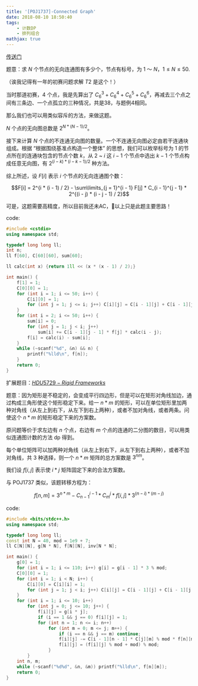 ```yaml
---
title: '[POJ1737]-Connected Graph'
date: 2018-08-10 18:50:40
tags: 
    - 计数DP
    - 排列组合
mathjax: true
---
```


[传送门](https://vjudge.net/problem/POJ-1737)

题意：求 $N$ 个节点的无向连通图有多少个，节点有标号，为 $1$ ～ $N$，$1 \leq N \leq 50$.

（诶我记得有一年的初赛问题求解 $T2$ 是这个！）

当时那道初赛，4 个点，我是先算出了 $C_6^3 + C_6^4 + C_6^5 + C_6^6$，再减去三个点之间有三条边、一个点孤立的三种情况，共是38，与题例4相同。

那么我们也可以用类似容斥的方法，来做这题。

$N$ 个点的无向图总数是 $2^{N * (N - 1) / 2}$。

接下来计算 $N$ 个点的不连通无向图的数量。一个不连通无向图必定由若干连通块组成。根据 “根据围绕基准点构造一个整体” 的思想，我们可以枚举标号为 $1$ 的节点所在的连通块包含的节点个数 $k$，从 $2$ ~ $i$ 这 $i - 1$ 个节点中选出 $k - 1$ 个节点构成任意无向图，有 $2 ^ {(i - k) * (i - k - 1) / 2}$ 种方法。

综上所述，设 $F[i]$ 表示 $i$ 个节点的无向连通图个数：

$$F[i] = 2^{i * (i - 1) / 2} - \sum\limits_{j = 1}^{i - 1} F[j] * C_{i - 1}^{j - 1} * 2^{(i - j) * (i - j - 1) / 2}$$

可是，这题需要高精度，所以目前我还未AC，以上只是此题主要思路！

code:
``` c++
#include <cstdio>
using namespace std;

typedef long long ll;
int n;
ll f[60], C[60][60], sum[60];

ll calc(int x) {return 1ll << (x * (x - 1) / 2);}

int main() {
    f[1] = 1;
    C[0][0] = 1;
    for (int i = 1; i <= 50; i++) {
        C[i][0] = 1;
        for (int j = 1; j <= i; j++) C[i][j] = C[i - 1][j] + C[i - 1][j - 1];
    }
    for (int i = 2; i <= 50; i++) {
        sum[i] = 0;
        for (int j = 1; j < i; j++)
            sum[i] += C[i - 1][j - 1] * f[j] * calc(i - j);
        f[i] = calc(i) - sum[i];
    }
    while (~scanf("%d", &n) && n) {
        printf("%lld\n", f[n]);
    }
    return 0;
}
```

扩展题目：[$HDU5729-Rigid\ Frameworks$](https://vjudge.net/problem/HDU-5729)

题意：因为矩形是不稳定的，会变成平行四边形，但是可以在矩形对角线加边，通过构成三角形使这个矩形稳定下来。给一 $n * m$ 的矩形，可以在单位矩形里加两种对角线（从左上到右下，从左下到右上两种），或者不加对角线，或者两条。问使这个 $n * m$ 的矩形稳定下来的方案数。

原问题等价于求左边有 $n$ 个点，右边有 $m$ 个点的连通的二分图的数目，可以用类似连通图计数的方法 dp 得到。

每个单位矩阵可以加两种对角线（从左上到右下，从左下到右上两种），或者不加对角线，共 $3$ 种选择，则一个 $n * m$ 矩阵的总方案数是 $3^{nm}$。

我们设 $f[i, j]$ 表示使 $i * j$ 矩阵固定下来的合法方案数。

与 POJ1737 类似，该题转移方程为：

$$f[n, m] = 3^{n * m} - C_{n - 1}^{i - 1} * C_m^j * f[i, j] * 3^{(n - i) * (m - j)}$$

code:
``` c++
#include <bits/stdc++.h>
using namespace std;

typedef long long ll;
const int N = 40, mod = 1e9 + 7;
ll C[N][N], g[N * N], f[N][N], inv[N * N];

int main() {
    g[0] = 1;
    for (int i = 1; i <= 110; i++) g[i] = g[i - 1] * 3 % mod;
    C[0][0] = 1;
    for (int i = 1; i < N; i++) {
        C[i][0] = C[i][i] = 1;
        for (int j = 1; j < i; j++) C[i][j] = C[i - 1][j] + C[i - 1][j - 1];
    }
    for (int i = 1; i <= 10; i++)
        for (int j = 0; j <= 10; j++) {
            f[i][j] = g[i * j];
            if (i == 1 && j == 0) f[i][j] = 1;
            for (int n = 1; n <= i; n++)
                for (int m = 0; m <= j; m++) {
                    if (i == n && j == m) continue;
                    f[i][j] -= C[i - 1][n - 1] * C[j][m] % mod * f[n][m] % mod * g[(i - n) * (j - m)] % mod;
                    f[i][j] = (f[i][j] % mod + mod) % mod;
                }
        }
    int n, m;
    while (~scanf("%d%d", &n, &m)) printf("%lld\n", f[n][m]);
    return 0;
}
```